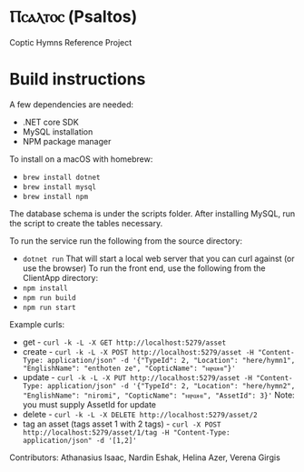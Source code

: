 # Ⲡⲥⲁⲗⲧⲟⲥ (Psaltos)
Coptic Hymns Reference Project

# Build instructions

A few dependencies are needed:
 - .NET core SDK
 - MySQL installation
 - NPM package manager 

 To install on a macOS with homebrew:
 - `brew install dotnet` 
 - `brew install mysql`
 - `brew install npm`
 
The database schema is under the scripts folder. After installing MySQL, run the script to create the tables necessary.

To run the service run the following from the source directory:
- `dotnet run`
That will start a local web server that you can curl against (or use the browser)
To run the front end, use the following from the ClientApp directory:
- `npm install`
- `npm run build`
- `npm run start`

Example curls:
- get - `curl -k -L -X GET http://localhost:5279/asset`
- create - `curl -k -L -X POST http://localhost:5279/asset -H "Content-Type: application/json" -d '{"TypeId": 2, "Location": "here/hymn1", "EnglishName": "enthoten ze", "CopticName": "ⲛⲓⲣⲱⲙⲓ"}'`
- update - `curl -k -L -X PUT http://localhost:5279/asset -H "Content-Type: application/json" -d '{"TypeId": 2, "Location": "here/hymn2", "EnglishName": "niromi", "CopticName": "ⲛⲓⲣⲱⲙⲓ", "AssetId": 3}'`
    Note: you must supply AssetId for update
- delete - `curl -k -L -X DELETE http://localhost:5279/asset/2`
- tag an asset (tags asset 1 with 2 tags) - `curl -X POST http://localhost:5279/asset/1/tag -H "Content-Type: application/json" -d '[1,2]'`

Contributors:
Athanasius Isaac, Nardin Eshak, Helina Azer, Verena Girgis
